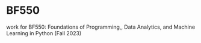 # BF550
work for BF550: Foundations of Programming,, Data Analytics, and Machine Learning in Python (Fall 2023)
